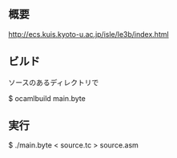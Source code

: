 ## 概要

http://ecs.kuis.kyoto-u.ac.jp/isle/le3b/index.html

## ビルド

ソースのあるディレクトリで

 $ ocamlbuild main.byte

## 実行

 $ ./main.byte < source.tc > source.asm

